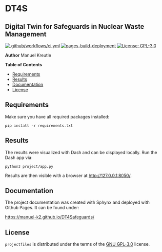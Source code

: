 # DT4S
## Digital Twin for Safeguards in Nuclear Waste Management

[![.github/workflows/ci.yml](https://github.com/manuel-k2/projectfiles/actions/workflows/ci.yml/badge.svg)](https://github.com/manuel-k2/projectfiles/actions/workflows/ci.yml) [![pages-build-deployment](https://github.com/manuel-k2/projectfiles/actions/workflows/pages/pages-build-deployment/badge.svg)](https://github.com/manuel-k2/projectfiles/actions/workflows/pages/pages-build-deployment) [![License: GPL-3.0](https://img.shields.io/badge/License-GPL3.0-yellow.svg)](https://duckduckgo.com/?t=ftsa&q=GNU+General+Public+License+v3.0)


**Author**
Manuel Kreutle

**Table of Contents**

- [Requirements](#requirements)
- [Results](#results)
- [Documentation](#documentation)
- [License](#license)

## Requirements

Make sure you have all required packages installed:

`pip install -r requirements.txt`

## Results

The results were visualized with Dash and can be displayed locally. Run the Dash app via:

`python3 project/app.py`

Results are then visible with a browser at http://127.0.0.1:8050/.

## Documentation

The project documentation was created with Sphynx and deployed with Github Pages. It can be found under:

https://manuel-k2.github.io/DT4Safeguards/

## License

`projectfiles` is distributed under the terms of the [GNU GPL-3.0](https://www.gnu.org/licenses/gpl-3.0.en.html) license.
